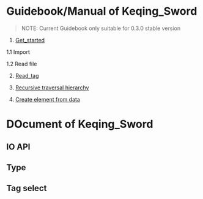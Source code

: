 # Guidebook/Manual of Keqing_Sword

> NOTE: Current Guidebook only suitable for 0.3.0 stable version 

1. [Get_started](/docs/Manual/1.Get_started.md)

1.1 Import

1.2 Read file

2. [Read_tag](/docs/Manual/2.Read_tag.md)

3. [Recursive traversal hierarchy](/docs/Manual/todo)

4. [Create element from data]()


# DOcument of Keqing_Sword

## IO API

## Type

## Tag select